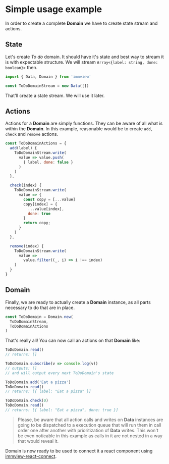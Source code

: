 # Simple usage example

In order to create a complete **Domain** we have to create state stream and actions.

## State

Let's create *To do* domain. It should have it's state and best way to stream it is with expectable structure. We will stream `Array<{label: string, done: boolean}>` then.

```javascript
import { Data, Domain } from 'immview'

const ToDoDomainStream = new Data([])
```

That'll create a state stream. We will use it later.

## Actions

Actions for a **Domain** are simply functions. They can be aware of all what is within the **Domain**. In this example, reasonable would be to create `add`, `check` and `remove` actions.

```javascript
const ToDoDomainActions = {
  add(label) {
    ToDoDomainStream.write(
      value => value.push(
        { label, done: false }
      )
    )
  },

  check(index) {
    ToDoDomainStream.write(
      value => {
        const copy = [...value]
        copy[index] = {
	      ...value[index],
	      done: true
        }
        return copy;
      }
    )
  },

  remove(index) {
    ToDoDomainStream.write(
      value =>
        value.filter((_, i) => i !== index)
    )
  }
}
```

## Domain

Finally, we are ready to actually create a **Domain** instance, as all parts necessary to do that are in place.

```javascript
const ToDoDomain = Domain.new(
  ToDoDomainStream,
  ToDoDomainActions
)
```

That's really all! You can now call an actions on that **Domain** like:

```javascript
ToDoDomain.read()
// returns: []

ToDoDomain.subscribe(v => console.log(v))
// outputs: []
// and will output every next ToDoDomain's state

ToDoDomain.add('Eat a pizza')
ToDoDomain.read()
// returns: [{ label: "Eat a pizza" }]

ToDoDomain.check(0)
ToDoDomain.read()
// returns: [{ label: "Eat a pizza", done: true }]
```

> Please, be aware that all action calls and writes on **Data** instances are going to be dispatched to a execution queue that will run them in call order one after another with prioritization of **Data** writes. This won't be even noticable in this example as calls in it are not nested in a way that would reveal it.

Domain is now ready to be used to connect it a react component using [immview-react-connect](https://github.com/arturkulig/immview-react-connect).
